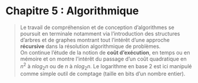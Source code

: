 # Chapitre 5 : Algorithmique
>Le travail de compréhension et de conception d’algorithmes se poursuit en terminale notamment via l’introduction des structures d’arbres et de graphes montrant tout l’intérêt d’une approche **récursive** dans la résolution algorithmique de problèmes.  
>On continue l’étude de la notion de **coût d’exécution**, en temps ou en mémoire et on montre l’intérêt du passage d’un coût quadratique en $n^2$ à $nlog_{2}n$  ou de $n$ à $nlog_{2}n$. Le logarithme en base 2 est ici manipulé comme simple outil de comptage (taille en bits d’un nombre entier).  


<!--

<details>
  <summary>
    
  ### Algorithmes sur les arbres binaires et sur les Arbres Binaires de Recherche
  </summary>

  >| Contenu | Capacités attendues |
  >| :-- | :-- |
  >| Algorithmes sur les arbres binaires et sur les arbres binaires de recherche | - Calculer la taille et la hauteur d’un arbre <br>- Parcourir un arbre de différentes façons (ordres infixe, préfixe ou suffixe ; ordre en largeur d’abord) <br>- Rechercher une clé dans un arbre de recherche, insérer une clé | 
</details>

- **Cours / TP** : [Algorithmes sur les arbres binaires et sur les Arbres Binaires de Recherche](https://notebook.basthon.fr/?from=https://raw.githubusercontent.com/abrugiere/tnsi/main/5.1_algo_arbres.ipynb) 


<details>
  <summary>
    
  ### Algorithmes sur les graphes
  </summary>

  >| Contenu | Capacités attendues |
  >| :-- | :-- |
  >| Algorithmes sur les graphes | - Parcourir un graphe en profondeur d’abord, en largeur d’abord <br>- Repérer la présence d’un cycle dans un graphe <br>- Chercher un chemin dans un graphe | 
</details>

- **Cours / TP** : [Algorithmes sur les graphes](https://notebook.basthon.fr/?from=https://raw.githubusercontent.com/abrugiere/tnsi/main/5.2_algo_graphes.ipynb) 


<details>
  <summary>
    
  ### Méthode « diviser pour régner »
  </summary>

  >| Contenu | Capacités attendues |
  >| :-- | :-- |
  >| Méthode « diviser pour régner » | - Écrire un algorithme utilisant la méthode « diviser pour régner » | 
</details>

- **Cours / TP** : [Méthode « diviser pour régner »](https://notebook.basthon.fr/?from=https://raw.githubusercontent.com/abrugiere/tnsi/main/5.3_diviser.ipynb)
- **Exercice tye BAC** : 

<details>
  <summary>
    
  ### Programmation dynamique
  </summary>

  >| Contenu | Capacités attendues |
  >| :-- | :-- |
  >| Programmation dynamique | - Utiliser la programmation dynamique pour écrire un algorithme | 
</details>

- **Cours / TP** : [Programmation dynamique](https://notebook.basthon.fr/?from=https://raw.githubusercontent.com/abrugiere/tnsi/main/5.4_prog_dyn.ipynb)


<details>
  <summary>
    
  ### Recherche textuelle
  </summary>

  >| Contenu | Capacités attendues |
  >| :-- | :-- |
  >| Recherche textuelle | - Étudier l’algorithme de _Boyer-Moore_ pour la recherche d’un motif dans un texte | 
</details>

- **Cours / TP** : [Recherche textuelle](https://notebook.basthon.fr/?from=https://raw.githubusercontent.com/abrugiere/tnsi/main/5.5_rech_text.ipynb)



-->
